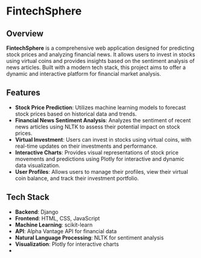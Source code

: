 # FintechSphere

## Overview

**FintechSphere** is a comprehensive web application designed for predicting stock prices and analyzing financial news. It allows users to invest in stocks using virtual coins and provides insights based on the sentiment analysis of news articles. Built with a modern tech stack, this project aims to offer a dynamic and interactive platform for financial market analysis.

## Features

- **Stock Price Prediction**: Utilizes machine learning models to forecast stock prices based on historical data and trends.
- **Financial News Sentiment Analysis**: Analyzes the sentiment of recent news articles using NLTK to assess their potential impact on stock prices.
- **Virtual Investment**: Users can invest in stocks using virtual coins, with real-time updates on their investments and performance.
- **Interactive Charts**: Provides visual representations of stock price movements and predictions using Plotly for interactive and dynamic data visualization.
- **User Profiles**: Allows users to manage their profiles, view their virtual coin balance, and track their investment portfolio.

## Tech Stack

- **Backend**: Django
- **Frontend**: HTML, CSS, JavaScript
- **Machine Learning**: scikit-learn
- **API**: Alpha Vantage API for financial data
- **Natural Language Processing**: NLTK for sentiment analysis
- **Visualization**: Plotly for interactive charts
- 

